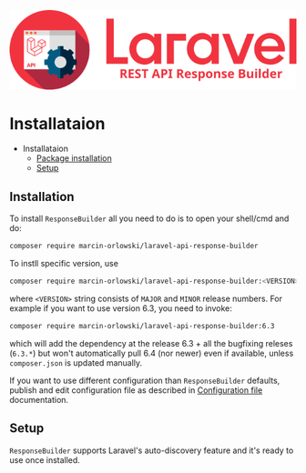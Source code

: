 ![REST API Response Builder for Laravel](img/logo.png)

# Installataion #

 * Installataion
   * [Package installation](#installation)
   * [Setup](#setup)

## Installation ##

 To install `ResponseBuilder` all you need to do is to open your shell/cmd and do:

```bash
composer require marcin-orlowski/laravel-api-response-builder
```

To instll specific version, use

```bash
composer require marcin-orlowski/laravel-api-response-builder:<VERSION>
```

 where `<VERSION>` string consists of `MAJOR` and `MINOR` release numbers. For
 example if you want to use version 6.3, you need to invoke:

```bash
composer require marcin-orlowski/laravel-api-response-builder:6.3
```

 which will add  the dependency at the release 6.3 + all the bugfixing releses
 (`6.3.*`) but won't automatically pull 6.4 (nor newer) even if available, unless
 `composer.json` is updated manually.

 If you want to use different configuration than `ResponseBuilder` defaults,
 publish and edit configuration file as described in [Configuration file](config.md)
 documentation.

## Setup ##

 `ResponseBuilder` supports Laravel's auto-discovery feature and it's ready to use once
 installed.
